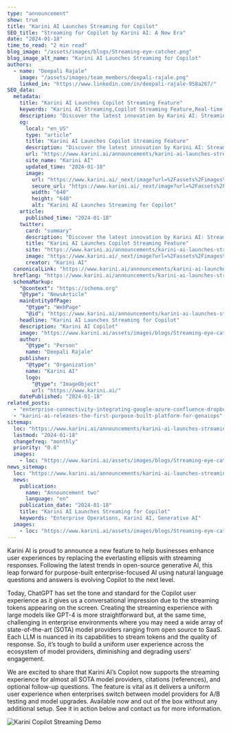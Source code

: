 ```yaml
---
type: "announcement"
show: true
title: "Karini AI Launches Streaming for Copilot"
SEO_title: "Streaming for Copilot by Karini AI: A New Era"
date: "2024-01-18"
time_to_read: "2 min read"
blog_image: "/assets/images/blogs/Streaming-eye-catcher.png"
blog_image_alt_name: "Karini AI Launches Streaming for Copilot"
authors:
  - name: "Deepali Rajale"
    image: "/assets/images/team_members/deepali-rajale.png"
    linked_in: "https://www.linkedin.com/in/deepali-rajale-958a267/"
SEO_data:
  metadata:
    title: "Karini AI Launches Copilot Streaming Feature"
    keywords: "Karini AI Streaming,Copilot Streaming Feature,Real-time AI Interaction,Generative AI Streaming,Karini AI Innovations"
    description: "Discover the latest innovation by Karini AI: Streaming for Copilot. Enhance user experience with real-time interactions in generative AI applications."
    og:
      local: "en_US"
      type: "article"
      title: "Karini AI Launches Copilot Streaming Feature"
      description: "Discover the latest innovation by Karini AI: Streaming for Copilot. Enhance user experience with real-time interactions in generative AI applications."
      url: "https://www.karini.ai/announcements/karini-ai-launches-streaming-for-copilot"
      site_name: "Karini AI"
      updated_time: "2024-01-18"
      image:
        url: "https://www.karini.ai/_next/image?url=%2Fassets%2Fimages%2Fblogs%2FStreaming-eye-catcher.png&w=640&q=75"
        secure_url: "https://www.karini.ai/_next/image?url=%2Fassets%2Fimages%2Fblogs%2FStreaming-eye-catcher.png&w=640&q=75"
        width: "640"
        height: "640"
        alt: "Karini AI Launches Streaming for Copilot"
    article:
      published_time: "2024-01-18"
    twitter:
      card: "summary"
      description: "Discover the latest innovation by Karini AI: Streaming for Copilot. Enhance user experience with real-time interactions in generative AI applications."
      title: "Karini AI Launches Copilot Streaming Feature"
      site: "https://www.karini.ai/announcements/karini-ai-launches-streaming-for-copilot"
      image: "https://www.karini.ai/_next/image?url=%2Fassets%2Fimages%2Fblogs%2FStreaming-eye-catcher.png&w=640&q=75"
      creator: "Karini AI"
  canonicalLink: "https://www.karini.ai/announcements/karini-ai-launches-streaming-for-copilot"
  hreflang: "https://www.karini.ai/announcements/karini-ai-launches-streaming-for-copilot"
  schemaMarkup:
    "@context": "https://schema.org"
    "@type": "NewsArticle"
    mainEntityOfPage:
      "@type": "WebPage"
      "@id": "https://www.karini.ai/announcements/karini-ai-launches-streaming-for-copilot"
    headline: "Karini AI Launches Streaming for Copilot"
    description: "Karini AI Copilot"
    image: "https://www.karini.ai/assets/images/blogs/Streaming-eye-catcher.png"
    author:
      "@type": "Person"
      name: "Deepali Rajale"
    publisher:
      "@type": "Organization"
      name: "Karini AI"
      logo:
        "@type": "ImageObject"
        url: "https://www.karini.ai/"
    datePublished: "2024-01-18"
related_posts:
  - "enterprise-connectivity-integrating-google-azure-confluence-dropbox"
  - "karini-ai-releases-the-first-purpose-built-platform-for-genaiops"
sitemap:
  loc: "https://www.karini.ai/announcements/karini-ai-launches-streaming-for-copilot"
  lastmod: "2024-01-18"
  changefreq: "monthly"
  priority: "0.8"
  images:
    - loc: "https://www.karini.ai/assets/images/blogs/Streaming-eye-catcher.png"
news_sitemap:
  loc: "https://www.karini.ai/announcements/karini-ai-launches-streaming-for-copilot"
  news:
    publication:
      name: "Announcement two"
      language: "en"
    publication_date: "2024-01-18"
    title: "Karini AI Launches Streaming for Copilot"
    keywords: "Enterprise Operations, Karini AI, Generative AI"
  images:
    - loc: "https://www.karini.ai/assets/images/blogs/Streaming-eye-catcher.png"
---
```


Karini AI is proud to announce a new feature to help businesses enhance user experiences by replacing the everlasting ellipsis with streaming responses. Following the latest trends in open-source generative AI, this leap forward for purpose-built enterprise-focused AI using natural language questions and answers is evolving Copilot to the next level.

Today, ChatGPT has set the tone and standard for the Copilot user experience as it gives us a conversational impression due to the streaming tokens appearing on the screen. Creating the streaming experience with large models like GPT-4 is more straightforward but, at the same time, challenging in enterprise environments where you may need a wide array of state-of-the-art (SOTA) model providers ranging from open source to SaaS. Each LLM is nuanced in its capabilities to stream tokens and the quality of response. So, it’s tough to build a uniform user experience across the ecosystem of model providers, diminishing and degrading users’ engagement.

We are excited to share that Karini AI’s Copilot now supports the streaming experience for almost all SOTA model providers, citations (references), and optional follow-up questions. The feature is vital as it delivers a uniform user experience when enterprises switch between model providers for A/B testing and model upgrades. Available now and out of the box without any additional setup. See it in action below and contact us for more information.

<!-- ![Karini Copilot Streaming Demo](/gif/karini_copilot_streaming_demo.gif) -->
<img src="/gif/karini_copilot_streaming_demo.gif" alt="Karini Copilot Streaming Demo"/>
